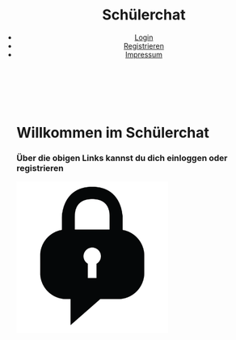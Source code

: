<html>
    <head>
        <link rel="stylesheet" type="text/css" href="style.css">
        <meta charset="utf-8">
        <title>
            Schülerchat-Startseite
        </title>
    </head>
    <body>
        <header>
            <h1>Schülerchat</h1>
            <nav>
                <ul style="padding:0;">
                    <li><a href="login.php">Login</a></li>
                    <li><a href="registrieren.php">Registrieren</a></li>
                    <li><a href="impressum.html">Impressum</a></li>
                </ul>
            </nav>
        </header>
        <br><br>
        <h1>Willkommen im Schülerchat</h1>
        <h3>Über die obigen Links kannst du dich einloggen oder registrieren</h2>
        <img src="chatlogo.png" width="300px" height="300px">
    </body>
</html>
